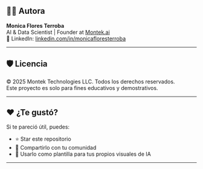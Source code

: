 ## 👩‍💻 Autora

**Monica Flores Terroba**  
AI & Data Scientist | Founder at [Montek.ai](https://montek.ai)  
💼 LinkedIn: [linkedin.com/in/monicafloresterroba](https://www.linkedin.com/in/monica-flores-terroba-86040111a/)

---

## 🛡️ Licencia

© 2025 Montek Technologies LLC. Todos los derechos reservados.  
Este proyecto es solo para fines educativos y demostrativos.

---

## ❤️ ¿Te gustó?

Si te pareció útil, puedes:

- ⭐ Star este repositorio
- 🔗 Compartirlo con tu comunidad
- 📝 Usarlo como plantilla para tus propios visuales de IA

---

